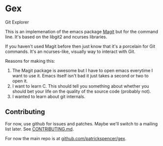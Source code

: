 # Gex

Git Explorer

This is an implemenation of the emacs package
[Magit](https://github.com/magit/magit) but for the command line. It's based
on the libgit2 and ncurses libraries.

If you haven't used Magit before then just know that it's a porcelain for Git
commands. It's an ncurses-like, visually way to interact with Git.

Reasons for making this:

1. The Magit package is awesome but I have to open emacs everytime I want to
   use it. Emacs itself isn't bad it just takes a second or two to open it.
2. I want to learn C. This should tell you something about whether you should
   bet your life on the quality of the source code (probably not).
3. I wanted to learn about git internals.

## Contributing

For now, use github for issues and patches. Maybe we'll switch to a mailing
list later. See [CONTRIBUTING.md](CONTRIBUTING.md).

For now the main repo is at
[github.com/patrickspencer/gex](https://github.com/patrickspencer/gex).
